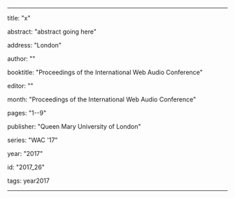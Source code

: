 ---
      
title: "x" 
      
abstract: "abstract going here"
      
address: "London" 
      
author: "" 
      
booktitle: "Proceedings of the International Web Audio Conference" 
      
editor: "" 
      
month: "Proceedings of the International Web Audio Conference"
      
pages: "1--9" 
      
publisher: "Queen Mary University of London" 
      
series: "WAC '17"  
      
year: "2017" 
      
id: "2017_26" 
      
tags: year2017 
      
---